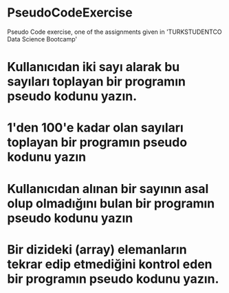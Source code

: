 # PseudoCodeExercise
Pseudo Code exercise, one of the assignments given in 'TURKSTUDENTCO Data Science Bootcamp'

# Kullanıcıdan iki sayı alarak bu sayıları toplayan bir programın pseudo kodunu yazın.
# 1'den 100'e kadar olan sayıları toplayan bir programın pseudo kodunu yazın
# Kullanıcıdan alınan bir sayının asal olup olmadığını bulan bir programın pseudo kodunu yazın
# Bir dizideki (array) elemanların tekrar edip etmediğini kontrol eden bir programın pseudo kodunu yazın.
